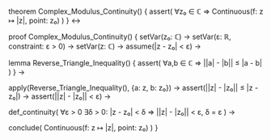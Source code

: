 theorem Complex_Modulus_Continuity() {
  assert(
    ∀z₀ ∈ ℂ ⇒ 
    Continuous(f: z ↦ |z|, point: z₀)
  )
} ↔

proof Complex_Modulus_Continuity() {
  setVar(z₀: ℂ) →
  setVar(ε: ℝ, constraint: ε > 0) →
  setVar(z: ℂ) →
  assume(|z - z₀| < ε) →
  
  lemma Reverse_Triangle_Inequality() {
    assert(
      ∀a,b ∈ ℂ ⇒ ||a| - |b|| ≤ |a - b|
    )
  } →
  
  apply(Reverse_Triangle_Inequality(), {a: z, b: z₀}) →
  assert(||z| - |z₀|| ≤ |z - z₀|) →
  assert(||z| - |z₀|| < ε) →
  
  def_continuity(
    ∀ε > 0 ∃δ > 0: |z - z₀| < δ ⇒ ||z| - |z₀|| < ε,
    δ = ε
  ) →
  
  conclude(
    Continuous(f: z ↦ |z|, point: z₀)
  )
}